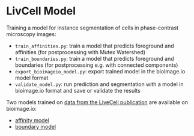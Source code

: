 # LivCell Model

Training a model for instance segmentation of cells in phase-contrast microscopy images:
- `train_affinities.py`: train a model that predicts foreground and affinities (for postprocessing with Mutex Watershed)
- `train_boundaries.py`: train a model that predicts foreground and boundaries (for postprocessing e.g. with connected components)
- `export_bioimageio_model.py`: export trained model in the bioimage.io model format
- `validate_model.py`: run prediction and segmentation with a model in bioimage.io format and save or validate the results

Two models trained on [data from the LiveCell publication](https://doi.org/10.1038/s41592-021-01249-6) are available on bioimage.io:
- [affinity model](TODO)
- [boundary model](TODO)
